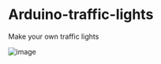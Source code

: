# Arduino-traffic-lights
Make your own traffic lights

![image](https://user-images.githubusercontent.com/83520078/131191347-63e48514-7b46-41d2-84bb-8c2b39bf0658.gif)
